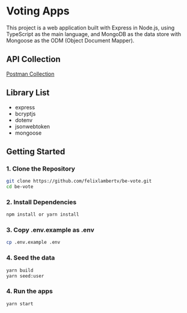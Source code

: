 # Voting Apps

This project is a web application built with Express in Node.js, using TypeScript as the main language, and MongoDB as the data store with Mongoose as the ODM (Object Document Mapper).

## API Collection

[Postman Collection](https://documenter.getpostman.com/view/20476303/2s9YJez2Br)

## Library List

- express
- bcryptjs
- dotenv
- jsonwebtoken
- mongoose

## Getting Started

### 1. Clone the Repository

```bash
git clone https://github.com/felixlambertv/be-vote.git
cd be-vote
```

### 2. Install Dependencies

```bash
npm install or yarn install
```

### 3. Copy .env.example as .env

```bash
cp .env.example .env
```

### 4. Seed the data

```bash
yarn build
yarn seed:user
```

### 4. Run the apps

```bash
yarn start
```
